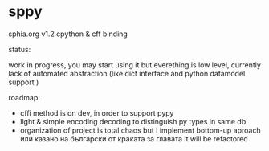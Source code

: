 # sppy
sphia.org v1.2  cpython & cff binding 

status: 

work in progress, you may start using it but everething is low level, currently lack of automated abstraction (like dict interface and python datamodel support )

roadmap: 

* cffi method is on dev, in order to support pypy
* light & simple encoding decoding to distinguish py types in same db
* organization of project is total chaos but I implement bottom-up aproach или казано на български от краката за главата it will be refactored 


